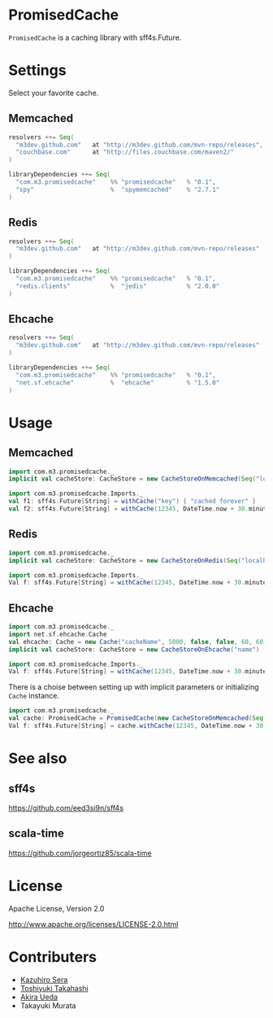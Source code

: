 # PromisedCache

`PromisedCache` is a caching library with sff4s.Future.


# Settings

Select your favorite cache.

## Memcached

```scala
resolvers ++= Seq(
  "m3dev.github.com"   at "http://m3dev.github.com/mvn-repo/releases",
  "couchbase.com"      at "http://files.couchbase.com/maven2/"
)

libraryDependencies ++= Seq(
  "com.m3.promisedcache"    %% "promisedcache"   % "0.1",
  "spy"                     %  "spymemcached"    % "2.7.1"
)
```

## Redis

```scala
resolvers ++= Seq(
  "m3dev.github.com"   at "http://m3dev.github.com/mvn-repo/releases"
)

libraryDependencies ++= Seq(
  "com.m3.promisedcache"    %% "promisedcache"   % "0.1",
  "redis.clients"           %  "jedis"           % "2.0.0"
)
```

## Ehcache

```scala
resolvers ++= Seq(
  "m3dev.github.com"   at "http://m3dev.github.com/mvn-repo/releases"
)

libraryDependencies ++= Seq(
  "com.m3.promisedcache"    %% "promisedcache"   % "0.1",
  "net.sf.ehcache"          %  "ehcache"         % "1.5.0"
)
```


# Usage

## Memcached

```scala
import com.m3.promisedcache._
implicit val cacheStore: CacheStore = new CacheStoreOnMemcached(Seq("localhost:11211", "localhost:11212"))

import com.m3.promisedcache.Imports._
val f1: sff4s.Future[String] = withCache("key") { "cached forever" }
val f2: sff4s.Future[String] = withCache(12345, DateTime.now + 30.minutes) { "30 minutes cached" }
```

## Redis

```scala
import com.m3.promisedcache._
implicit val cacheStore: CacheStore = new CacheStoreOnRedis(Seq("localhost:6379", "localhost:6378"))

import com.m3.promisedcache.Imports._
Val f: sff4s.Future[String] = withCache(12345, DateTime.now + 30.minutes) { "30 minutes cached" }
```

## Ehcache

```scala
import com.m3.promisedcache._
import net.sf.ehcache.Cache
val ehcache: Cache = new Cache("cacheName", 5000, false, false, 60, 60)
implicit val cacheStore: CacheStore = new CacheStoreOnEhcache("name")

import com.m3.promisedcache.Imports._
Val f: sff4s.Future[String] = withCache(12345, DateTime.now + 30.minutes) { "30 minutes cached" }
```

There is a choise between setting up with implicit parameters or initializing `Cache` instance.

```scala
import com.m3.promisedcache._
val cache: PromisedCache = PromisedCache(new CacheStoreOnMemcached(Seq("localhost:11211")))
Val f: sff4s.Future[String] = cache.withCache(12345, DateTime.now + 30.minutes) { "30 minutes cached" }
```


# See also

## sff4s

 https://github.com/eed3si9n/sff4s

## scala-time

 https://github.com/jorgeortiz85/scala-time


# License

 Apache License, Version 2.0

 http://www.apache.org/licenses/LICENSE-2.0.html


# Contributers

* [Kazuhiro Sera](https://github.com/seratch)
* [Toshiyuki Takahashi](https://github.com/tototoshi)
* [Akira Ueda](https://github.com/akr4)
* Takayuki Murata
